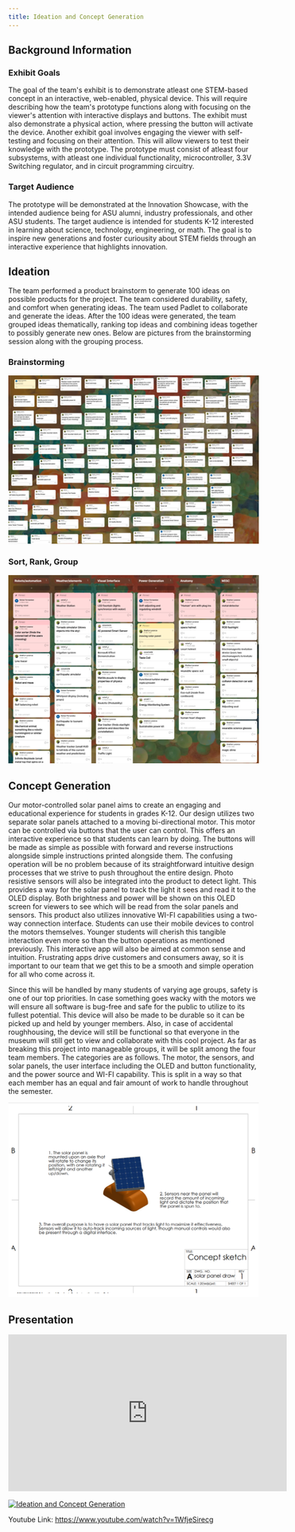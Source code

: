 ```yaml
---
title: Ideation and Concept Generation
---
```


## Background Information

### Exhibit Goals
The goal of the team's exhibit is to demonstrate atleast one STEM-based concept in an interactive, web-enabled, physical device. This will require describing how the team's prototype functions along with focusing on the viewer's attention with interactive displays and buttons. The exhibit must also demonstrate a physical action, where pressing the button will activate the device. Another exhibit goal involves engaging the viewer with self-testing and focusing on their attention. This will allow viewers to test their knowledge with the prototype. The prototype must consist of atleast four subsystems, with atleast one individual functionality, microcontroller, 3.3V Switching regulator, and in circuit programming circuitry.
### Target Audience
The prototype will be demonstrated at the Innovation Showcase, with the intended audience being for ASU alumni, industry professionals, and other ASU students. The target audience is intended for students K-12 interested in learning about science, technology, engineering, or math. The goal is to inspire new generations and foster curiousity about STEM fields through an interactive experience that highlights innovation.
## Ideation
The team performed a product brainstorm to generate 100 ideas on possible products for the project. The team considered durability, safety, and comfort when generating ideas. The team used Padlet to collaborate and generate the ideas. After the 100 ideas were generated, the team grouped ideas thematically, ranking top ideas and combining ideas together to possibly generate new ones. Below are pictures from the brainstorming session along with the grouping process. 
### Brainstorming
<img src="https://raw.githubusercontent.com/EGR314-2025-S-311/T311.github.io/refs/heads/main/images/Screenshot%202025-01-25%20202248.png" alt="100 Brainstorm Ideas">

### Sort, Rank, Group
<img src="https://raw.githubusercontent.com/EGR314-2025-S-311/T311.github.io/refs/heads/main/images/Screenshot%202025-01-25%20213429.png" alt="Sort, Rank, Group">

## Concept Generation

Our motor-controlled solar panel aims to create an engaging and educational experience for students in grades K-12. Our design utilizes two separate solar panels attached to a moving bi-directional motor. This motor can be controlled via buttons that the user can control. This offers an interactive experience so that students can learn by doing. The buttons will be made as simple as possible with forward and reverse instructions alongside simple instructions printed alongside them. The confusing operation will be no problem because of its straightforward intuitive design processes that we strive to push throughout the entire design. Photo resistive sensors will also be integrated into the product to detect light. This provides a way for the solar panel to track the light it sees and read it to the OLED display. Both brightness and power will be shown on this OLED screen for viewers to see which will be read from the solar panels and sensors. This product also utilizes innovative WI-FI capabilities using a two-way connection interface. Students can use their mobile devices to control the motors themselves. Younger students will cherish this tangible interaction even more so than the button operations as mentioned previously. This interactive app will also be aimed at common sense and intuition. Frustrating apps drive customers and consumers away, so it is important to our team that we get this to be a smooth and simple operation for all who come across it.

Since this will be handled by many students of varying age groups, safety is one of our top priorities. In case something goes wacky with the motors we will ensure all software is bug-free and safe for the public to utilize to its fullest potential. This device will also be made to be durable so it can be picked up and held by younger members. Also, in case of accidental roughhousing, the device will still be functional so that everyone in the museum will still get to view and collaborate with this cool project. As far as breaking this project into manageable groups, it will be split among the four team members. The categories are as follows. The motor, the sensors, and solar panels, the user interface including the OLED and button functionality, and the power source and WI-FI capability. This is split in a way so that each member has an equal and fair amount of work to handle throughout the semester. 

<img src="https://raw.githubusercontent.com/EGR314-2025-S-311/T311.github.io/refs/heads/main/images/Screenshot%202025-01-25%20224655.png" alt="Sort, Rank, Group">

## Presentation

<iframe width="560" height="315" 
    src="https://www.youtube.com/embed/1WfjeSirecg?si=5HipP5dahEDLvnOG" 
    title="YouTube video player" 
    frameborder="0" 
    allow="accelerometer; autoplay; clipboard-write; encrypted-media; gyroscope; picture-in-picture" 
    referrerpolicy="strict-origin-when-cross-origin" 
    allowfullscreen>
</iframe>

[![Ideation and Concept Generation](https://img.youtube.com/vi/1WfjeSirecg/hqdefault.jpg)](https://www.youtube.com/embed/1WfjeSirecg?si=0hi1BdnnKwseflaB)

Youtube Link: https://www.youtube.com/watch?v=1WfjeSirecg 
